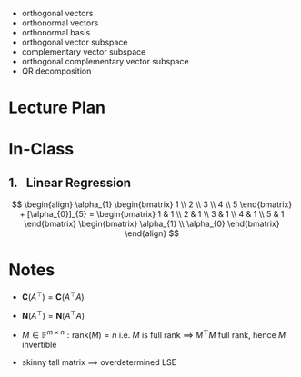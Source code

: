 
- orthogonal vectors
- orthonormal vectors
- orthonormal basis
- orthogonal vector subspace
- complementary vector subspace
- orthogonal complementary vector subspace
- QR decomposition

# Lecture Plan



# In-Class

## 1.   Linear Regression
$$
\begin{align}
\alpha_{1} \begin{bmatrix}
1 \\
2 \\
3 \\
4 \\
5
\end{bmatrix} + [\alpha_{0}]_{5} = 
\begin{bmatrix}
1 & 1 \\
2 & 1 \\
3 & 1 \\
4 & 1 \\
5 & 1
\end{bmatrix} \begin{bmatrix}
\alpha_{1} \\
\alpha_{0}
\end{bmatrix}
\end{align}
$$


# Notes

- $\mathbf{C}(A^{\top}) = \mathbf{C}(A^{\top}A)$
- $\mathbf{N}(A^{\top}) = \mathbf{N}(A^{\top}A)$

- $M \in \mathbb{F}^{m \times n}: \mathrm{rank}(M)=n$ i.e. $M$ is full rank $\implies$ $M^{\top}M$ full rank, hence $M$ invertible

- skinny tall matrix $\implies$ overdetermined LSE